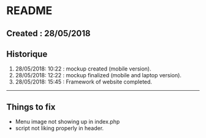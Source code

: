 # README
Created : 28/05/2018
----------------------------------------
## Historique
1. 28/05/2018: 10:22 : mockup created (mobile version).
1. 28/05/2018: 12:22 : mockup finalized (mobile and laptop version).
1. 28/05/2018: 15:45 : Framework of website completed.
-----------------------------------------
## Things to fix
* Menu image not showing up in index.php
* script not liking properly in header.
